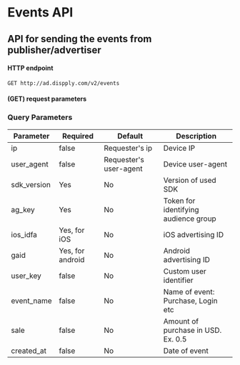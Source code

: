 # Events API
## API for sending the events from publisher/advertiser 
#### HTTP endpoint

`GET http://ad.dispply.com/v2/events`

#### (GET) request parameters 

### Query Parameters

Parameter | Required | Default | Description
--------- | ------- | ------- | -----------
ip | false | Requester's ip | Device IP
user_agent | false | Requester's user-agent | Device user-agent
sdk_version | Yes | No | Version of used SDK
ag_key | Yes | No | Token for identifying audience group
ios_idfa | Yes, for iOS| No | iOS advertising ID
gaid | Yes, for android | No | Android advertising ID
user_key | false | No | Custom user identifier
event_name | false | No | Name of event: Purchase, Login etc
sale | false | No | Amount of purchase in USD. Ex. 0.5
created_at | false | No | Date of event


